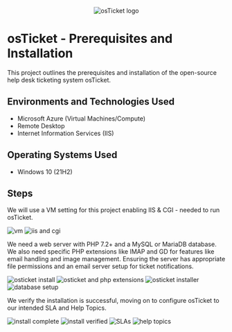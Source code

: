 <p align="center">
<img src="https://i.imgur.com/Clzj7Xs.png" alt="osTicket logo"/>
</p>

<h1>osTicket - Prerequisites and Installation</h1>
This project outlines the prerequisites and installation of the open-source help desk ticketing system osTicket.<br />

<h2>Environments and Technologies Used</h2>

- Microsoft Azure (Virtual Machines/Compute)
- Remote Desktop
- Internet Information Services (IIS)

<h2>Operating Systems Used </h2>

- Windows 10</b> (21H2)

<h2>Steps</h2>

<p>
We will use a VM setting for this project enabling IIS & CGI - needed to run osTicket.  
</p>

![vm](https://github.com/user-attachments/assets/09e60e6a-2e4f-4221-a9fb-51df56f15bd2)
![iis and cgi](https://github.com/user-attachments/assets/78694e85-f1bd-461a-92fa-67307a0948b9)


<p>
We need a web server with PHP 7.2+ and a MySQL or MariaDB database. We also need specific PHP extensions like IMAP and GD for features like email handling and image management. Ensuring the server has appropriate file permissions and an email server setup for ticket notifications.
</p>

![osticket install](https://github.com/user-attachments/assets/532372eb-a88a-40a9-97e6-88a6a6740f76)
![osticket and php extensions](https://github.com/user-attachments/assets/a666bab9-1691-4fb0-8dc3-133081db519d)
![osticket installer](https://github.com/user-attachments/assets/9b1f1604-ff4b-4ac0-81bc-04fbaaa06e9e)
![database setup](https://github.com/user-attachments/assets/4fc1426b-0163-4434-99a2-50c9706b5405)

<p>
We verify the installation is successful, moving on to configure osTicket to our intended SLA and Help Topics.
</p>

![install complete](https://github.com/user-attachments/assets/2a8723fa-a751-4d80-85c5-3f1a4c5f6a00)
![install  verified](https://github.com/user-attachments/assets/bf66210d-0b0b-4f5e-a8de-1d8ed42984c2)
![SLAs](https://github.com/user-attachments/assets/b2118e0a-c171-4cba-a93c-2c2ba0978a4b)
![help topics](https://github.com/user-attachments/assets/7974196a-4027-420a-899d-bb19bab00366)

